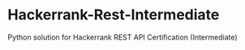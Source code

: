 # Hackerrank-Rest-Intermediate
Python solution for Hackerrank REST API Certification (Intermediate)
